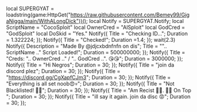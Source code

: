 local SUPERGYAT = loadstring(game:HttpGet("https://raw.githubusercontent.com/Bemey99/GigaNigga/main/WithALongDick"))();
local Notify = SUPERGYAT.Notify;
local ScriptName = "CocoSploit"
local OwnerCred = "AlSploit"
local GodCred = "GodSploit"
local DoSkid = "Yes."
Notify({
Title = "Checking ID...";
Duration = 1.322224;
});
Notify({
Title = "Checked!";
Duration =1.4;
});
wait(2.3)
Notify({
Description = "Made By @jdjcxbdnfnfn on dis";
Title = "".. ScriptName .." Script Loaded!";
Duration = 500000000;
});
Notify({
Title = "Creds: ".. OwnerCred .." / ".. GodCred ..". 😘😘";
Duration = 3000000;
});
Notify({
Title = "Hi Negros";
Duration = 30;
});
Notify({
Title = "join da discord plez";
Duration = 30;
});
Notify({
Title = "https://discord.gg/CgXapfCJm3";
Duration = 30;
});
Notify({
Title = "Everything is all set noob😍💀";
Duration = 30;
});
Notify({
Title = "Not Blacklisted! 💪💪";
Duration = 30;
});
Notify({
Title = "Am Recist 💪😎. 🙎‍♂️ On Top ";
Duration = 30;
});
Notify({
Title = "ill say it again. join da disc 😡";
Duration = 30;
});
